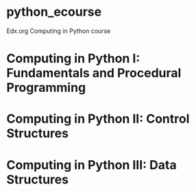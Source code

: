 # python_ecourse
Edx.org Computing in Python course

# Computing in Python I: Fundamentals and Procedural Programming

# Computing in Python II: Control Structures

# Computing in Python III: Data Structures

#
